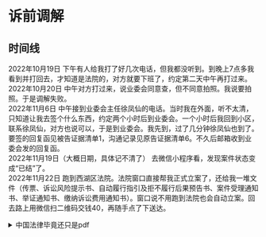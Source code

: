 # 诉前调解
## 时间线
2022年10月19日 下午有人给我打了好几次电话，但我都没听到。到晚上7点多我看到并打回去，才知道是法院的，对方就要下班了，约定第二天中午再打过来。  
2022年10月20日 中午对方打过来，说业委会同意查，但不同意拍照。我说要拍照。于是调解失败。  
2022年11月6日 中午接到业委会主任徐凤仙的电话。当时我在外面，听不太清，只知道让我去签个什么东西，约定两个小时后到业委会。一个小时后我回到小区，联系徐凤仙，对方也说可以，于是到业委会。我先到，过了几分钟徐凤仙也到了。要签的回复函见被告证据清单1，沟通记录见原告证据清单6。不久后邮箱收到业委会发的回复函。  
2022年11月19日（大概日期，具体记不清了） 去微信小程序看，发现案件状态变成“已结”了。  
2022年11月22日 跑到西湖区法院。法院窗口直接帮我正式立案了，还给我一堆文件（传票、诉讼风险提示书、自动履行指引及拒不履行后果预告书、案件受理通知书、举证通知书、缴纳诉讼费用通知书）。窗口说不用跑到法院也会自动立案。回去路上用微信扫二维码交钱40，再随手点了下送达。  
<details>
<summary>中国法律毕竟还只是pdf</summary>
诉讼风险提示书上写着未诚信诉讼的一堆后果，被告律师还是满嘴谎话，也没见法官做什么处罚。
</details>